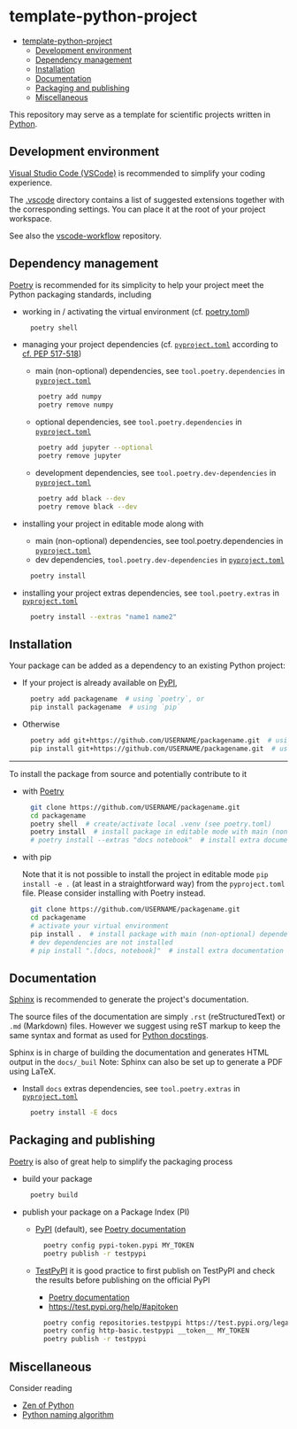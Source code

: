 # template-python-project

- [template-python-project](#template-python-project)
  - [Development environment](#development-environment)
  - [Dependency management](#dependency-management)
  - [Installation](#installation)
  - [Documentation](#documentation)
  - [Packaging and publishing](#packaging-and-publishing)
  - [Miscellaneous](#miscellaneous)

This repository may serve as a template for scientific projects written in [Python](https://www.python.org/).

## Development environment

[Visual Studio Code (VSCode)](https://code.visualstudio.com/) is recommended to simplify your coding experience.

The [.vscode](https://github.com/guilgautier/template-python-project/blob/main/.vscode) directory contains a list of suggested extensions together with the corresponding settings.
You can place it at the root of your project workspace.

See also the [vscode-workflow](https://github.com/guilgautier/vscode-workflow) repository.

## Dependency management

[Poetry](https://python-poetry.org/) is recommended for its simplicity to help your project meet the Python packaging standards, including

- working in / activating the virtual environment (cf. [poetry.toml](poetry.toml))

  ```bash
    poetry shell
  ```

- managing your project dependencies (cf. [`pyproject.toml`](pyproject.toml) according to [cf. PEP 517-518](https://www.python.org/dev/peps/pep-0518/#file-format))

  - main (non-optional) dependencies, see `tool.poetry.dependencies` in [`pyproject.toml`](pyproject.toml)

  ```bash
      poetry add numpy
      poetry remove numpy
  ```

  - optional dependencies, see `tool.poetry.dependencies` in [`pyproject.toml`](pyproject.toml)

  ```bash
      poetry add jupyter --optional
      poetry remove jupyter
  ```

  - development dependencies, see `tool.poetry.dev-dependencies` in [`pyproject.toml`](pyproject.toml)

  ```bash
      poetry add black --dev
      poetry remove black --dev
  ```

- installing your project in editable mode along with

  - main (non-optional) dependencies, see tool.poetry.dependencies in [`pyproject.toml`](pyproject.toml)
  - dev dependencies, `tool.poetry.dev-dependencies` in [`pyproject.toml`](pyproject.toml)

  ```bash
    poetry install
  ```

- installing your project extras dependencies, see `tool.poetry.extras` in [`pyproject.toml`](pyproject.toml)

  ```bash
    poetry install --extras "name1 name2"
  ```

## Installation

Your package can be added as a dependency to an existing Python project:

- If your project is already available on [PyPI](https://pypi.org/),

  ```bash
    poetry add packagename  # using `poetry`, or
    pip install packagename  # using `pip`
  ```

- Otherwise

  ```bash
    poetry add git+https://github.com/USERNAME/packagename.git  # using `poetry`, or
    pip install git+https://github.com/USERNAME/packagename.git  # using `pip`
  ```

---

To install the package from source and potentially contribute to it

- with [Poetry](https://python-poetry.org/)

  ```bash
    git clone https://github.com/USERNAME/packagename.git
    cd packagename
    poetry shell  # create/activate local .venv (see poetry.toml)
    poetry install  # install package in editable mode with main (non-optional) dependencies and dev dependencies (see pyproject.toml)
    # poetry install --extras "docs notebook"  # install extra documentation and jupyter notebook dependencies (see pyproject.toml)
  ```

- with pip

  Note that it is not possible to install the project in editable mode `pip install -e .` (at least in a straightforward way) from the `pyproject.toml` file.
  Please consider installing with Poetry instead.

  ```bash
    git clone https://github.com/USERNAME/packagename.git
    cd packagename
    # activate your virtual environment
    pip install .  # install package with main (non-optional) dependencies (see pyproject.toml)
    # dev dependencies are not installed
    # pip install ".[docs, notebook]"  # install extra documentation and jupyter notebook dependencies (see pyproject.toml)
  ```

## Documentation

[Sphinx](https://www.sphinx-doc.org/en/master/index.html) is recommended to generate the project's documentation.

The source files of the documentation are simply  `.rst` (reStructuredText) or `.md` (Markdown) files.
However we suggest using reST markup to keep the same syntax and format as used for [Python docstings](https://devguide.python.org/documenting/).

Sphinx is in charge of building the documentation and generates HTML output in the `docs/_buil`
Note: Sphinx can also be set up to generate a PDF using LaTeX.

- Install `docs` extras dependencies, see `tool.poetry.extras` in [`pyproject.toml`](pyproject.toml)

  ```bash
    poetry install -E docs
  ```

## Packaging and publishing

[Poetry](https://python-poetry.org/) is also of great help to simplify the packaging process

- build your package

  ```bash
    poetry build
  ```

- publish your package on a Package Index (PI)

  - [PyPI](https://pypi.org/) (default), see [Poetry documentation](https://python-poetry.org/docs/repositories/#configuring-credentials)

    ```bash
      poetry config pypi-token.pypi MY_TOKEN
      poetry publish -r testpypi
    ```

  - [TestPyPI](https://test.pypi.org/) it is good practice to first publish on TestPyPI and check the results before publishing on the official PyPI

    - [Poetry documentation](https://python-poetry.org/docs/repositories/#adding-a-repository)
    - <https://test.pypi.org/help/#apitoken>

    ```bash
      poetry config repositories.testpypi https://test.pypi.org/legacy/
      poetry config http-basic.testpypi __token__ MY_TOKEN
      poetry publish -r testpypi
    ```

## Miscellaneous

Consider reading

- [Zen of Python](https://www.python.org/dev/peps/pep-0020/)
- [Python naming algorithm](https://melevir.medium.com/python-functions-naming-the-algorithm-74320a18278d)
